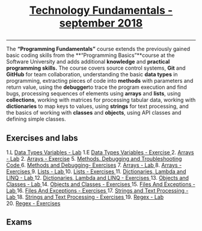 # <a href="https://softuni.bg/trainings/2056/technology-fundamental-september-2018" rel="Technology Fundamentals"><p align="center"> Technology Fundamentals - september 2018<p>
</a>

---
The **“Programming Fundamentals”** course extends the previously gained basic coding skills from the **“Programming Basics”**course at the Software University and adds additional **knowledge** and **practical programming skills.**
The course covers source control systems, **Git** and **GitHub** for team collaboration, understanding the basic **data types** in programming, extracting pieces of code into **methods** with parameters and return value, using the **debugger**to trace the program execution and find bugs, processing sequences of elements using **arrays** and **lists**, using  **collections**, working with matrices for processing tabular data, working with **dictionaries** to map keys to values, using **strings** for text processing, and the basics of working with **classes** and **objects**, using API classes and defining simple classes. 


## Exercises and labs
1.L <a href="https://github.com/PhilShishov/Software-University/tree/master/TechFundamentals/Homeworks/02.%20DataTypesVariables_Lab" > Data Types Variables - Lab</a> 
1.E <a href="https://github.com/PhilShishov/Software-University/tree/master/TechFundamentals/Homeworks/02.%20DataTypesVariables_Exercise" > Data Types Variables - Exercise </a> 
2. <a href="https://github.com/PhilShishov/Software-University/tree/master/TechFundamentals/Homeworks/03.%20Arrays_Lab" > Arrays - Lab</a> 
2. <a href="https://github.com/PhilShishov/Software-University/tree/master/TechFundamentals/Homeworks/03.%20Arrays_Exercise" > Arrays - Exercise</a> 
5. <a href="https://github.com/stefkavasileva/SoftUni-Software-Engineering/tree/master/Programmin%20Fundamentals/Homeworks%20and%20Labs/MethodsAndDebugging" > Methods. Debugging and Troubleshooting Code </a> 
6. <a href="https://github.com/stefkavasileva/SoftUni-Software-Engineering/tree/master/Programmin%20Fundamentals/Homeworks%20and%20Labs/MethodsAndDebuggingExcercises" > Methods and Debugging- Exercises</a>
7. <a href="https://github.com/stefkavasileva/SoftUni-Software-Engineering/tree/master/Programmin%20Fundamentals/Homeworks%20and%20Labs/Arrays"> Arrays - Lab </a>
8. <a href="https://github.com/stefkavasileva/SoftUni-Software-Engineering/tree/master/Programmin%20Fundamentals/Homeworks%20and%20Labs/Arrays-Exercises"> Arrays - Exercises </a>
9. <a href="https://github.com/stefkavasileva/SoftUni-Software-Engineering/tree/master/Programmin%20Fundamentals/Homeworks%20and%20Labs/Lists"> Lists - Lab </a>
10. <a href="https://github.com/stefkavasileva/SoftUni-Software-Engineering/tree/master/Programmin%20Fundamentals/Homeworks%20and%20Labs/ListsExercises"> Lists - Exercises </a>
11. <a href="https://github.com/stefkavasileva/SoftUni-Software-Engineering/tree/master/Programmin%20Fundamentals/Homeworks%20and%20Labs/DictionariesLambdaAndLINQ"> Dictionaries, Lambda and LINQ - Lab </a>
12. <a href="https://github.com/stefkavasileva/SoftUni-Software-Engineering/tree/master/Programmin%20Fundamentals/Homeworks%20and%20Labs/DictionariesLambdaAndLINQ-Exercises"> Dictionaries, Lambda and LINQ - Exercises </a>
13. <a href="https://github.com/stefkavasileva/SoftUni-Software-Engineering/tree/master/Programmin%20Fundamentals/Homeworks%20and%20Labs/ObjectsAndClasses"> Objects and Classes - Lab </a>
14. <a href="https://github.com/stefkavasileva/SoftUni-Software-Engineering/tree/master/Programmin%20Fundamentals/Homeworks%20and%20Labs/ObjectsAndClasses-Exercises"> Objects and Classes - Exercises </a>
15. <a href="https://github.com/stefkavasileva/SoftUni-Software-Engineering/tree/master/Programmin%20Fundamentals/Homeworks%20and%20Labs/FilesAndExceptionsLab"> Files And Exceptions - Lab </a>
16. <a href="https://github.com/stefkavasileva/SoftUni-Software-Engineering/tree/master/Programmin%20Fundamentals/Homeworks%20and%20Labs/FilesAndExceptionsExercises"> Files And Exceptions - Exercises </a>
17. <a href="https://github.com/stefkavasileva/SoftUni-Software-Engineering/tree/master/Programmin%20Fundamentals/Homeworks%20and%20Labs/Strings-Lab"> Strings and Text Processing - Lab </a> 
18. <a href="https://github.com/stefkavasileva/SoftUni-Software-Engineering/tree/master/Programmin%20Fundamentals/Homeworks%20and%20Labs/Strings-Exercises"> Strings and Text Processing - Exercises </a> 
19. <a href="https://github.com/stefkavasileva/SoftUni-Software-Engineering/tree/master/Programmin%20Fundamentals/Homeworks%20and%20Labs/Regex-Lab"> Regex - Lab </a>  
20. <a href="https://github.com/stefkavasileva/SoftUni-Software-Engineering/tree/master/Programmin%20Fundamentals/Homeworks%20and%20Labs/Regex-Exercises"> Regex - Exercises </a>  

## Exams


